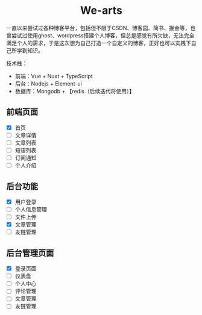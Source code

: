 # <div align="center">We-arts</div>

一直以来尝试过各种博客平台，包括但不限于CSDN、博客园、简书、掘金等，也曾尝试过使用ghost、wordpress搭建个人博客，但总是感觉有所欠缺，无法完全满足个人的需求，于是这次想为自己打造一个自定义的博客，正好也可以实践下自己所学到知识。

技术栈：

- 前端：Vue +  Nuxt + TypeScript 
- 后台：Nodejs + Element-ui
- 数据库：Mongodb + 【redis（后续迭代将使用）】 

## 前端页面

- [x] 首页
- [ ] 文章详情
- [ ] 文章列表
- [ ] 短语列表
- [ ] 订阅通知
- [ ] 个人介绍

## 后台功能

- [x] 用户登录
- [ ] 个人信息管理
- [ ] 文件上传
- [x] 文章管理
- [ ] 友链管理

## 后台管理页面

- [x] 登录页面
- [ ] 仪表盘
- [ ] 个人中心
- [ ] 评论管理
- [ ] 文章管理
- [ ] 友链管理
